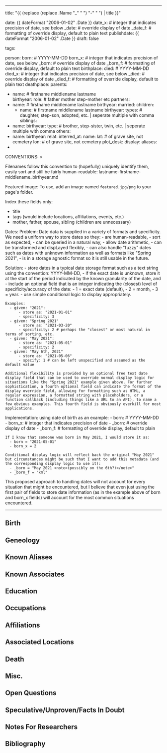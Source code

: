 
---
title: "{{ (replace (replace .Name "_" " ") "-" " ") | title }}"

date: {{ dateFormat "2006-01-02" .Date }}
date_x:                     # integer that indicates precision of date, see below
_date:                      # override display of date 
_date_f:                    # formatting of override display, default to plain text
publishdate: {{ dateFormat "2006-01-02" .Date }}
draft: false

tags: 

    
person:
  born:                     # YYYY-MM-DD
  born_x:                   # integer that indicates precision of date, see below
  _born:                    # override display of date 
  _born_f:                  # formatting of override display, default to plain text
  birthplace:
  died:                     # YYYY-MM-DD
  died_x:                   # integer that indicates precision of date, see below
  _died:                    # override display of date 
  _died_f:                  # formatting of override display, default to plain text
  deathplace:
  parents:
  - name:                   # firstname middlename lastname  
    birthyear:
    role:                   # father mother step-mother etc
  partners:
  - name:                   # firstname middlename lastname 
    birthyear:
    married:
    children:
    - name:                 # firstname middlename lastname 
      birthyear:
      types:                # daughter, step-son, adopted, etc. | seperate multiple with comma
  siblings:
  - name:
    birthyear:
    type:                   # brother, step-sister, twin, etc. | seperate multiple with comma
  others:
  - name: 
    birthyear:
    relat:
  interred_at: 
    name:
    lat:                    # of grave site, not cemetery
    lon:                    # of grave site, not cemetery
    plot_desk:
    display: 
  aliases:
  -

CONVENTIONS: >

Filenames follow this convention to (hopefully) uniquely identify them, easily sort and still be fairly human-readable: 
  lastname-firstname-middlename_birthyear.md

Featured image:
  To use, add an image named `featured.jpg/png` to your page's folder. 

Index these fields only:
  - title
  - tags (would include locations, affiliations, events, etc.)
  - mother, father, spouse, sibling (children are unnecessary)

Dates:
  Problem: Date data is supplied in a variety of formats and specificity. We need a uniform way to store dates so they:
    - are human-readable, 
    - sort as expected,
    - can be queried in a natural way,
    - allow date arithmetic,
    - can be transformed and dispLayed flexibly, 
    - can also handle "fuzzy" dates such as dates with unknown information as well as formats like "Spring 2021", 
    - is in a storage agnostic format so it is still usable in the future.

  Solution:
    - store dates in a typical date storage format such as a text string using the convention: YYYY-MM-DD,
    - if the exact date is unknown, store it at the start of the period indicated by the known granularity of the date, and 
    - include an optional field that is an integer indicating the (closest) level of specificity/accuracy of the date:
        - 1 = exact date (default), 
        - 2 = month, 
        - 3 = year.
    - use simple conditional logic to display appropriately.

    Examples: 
      - given: "2021":
          - store as: "2021-01-01"
          - specificity: 3
      - given: "Spring 2021"
          - store as: "2021-03-20"
          - specificity: 2 # perhaps the "closest" or most natural in terms of sorting, etc.
      - given: "May 2021":
          - store as: "2021-05-01"
          - specificity: 2
      - given: "May 6th, 2021"
          - store as: "2021-05-06"
          - specify: 1 # can be left unspecified and assumed as the default value 

    Additional flexibility is provided by an optional free text date display field that can be used to override normal display logic for situations like the "Spring 2021" example given above. For further sophistication, a fourth optional field can indicate the format of the display override field, allowing for formatting such as HTML, a regular expression, a formatted string with placeholders, or a function callback (including things like a URL to an API), to name a few obvious examples. This fourth field is obviously overkill for most applications.

  Implementation: using date of birth as an example:
    -  born:       # YYYY-MM-DD
    -  born_x:     # integer that indicates precision of date
    -  _born:      # override display of date 
    -  _born_f:    # formatting of override display, default to plain 

    If I know that someone was born in May 2021, I would store it as:
      - born = "2021-05-01"
      - born_x = 2
    
    Conditional display logic will reflect back the original "May 2021" but circumstances might be such that I want to add this metadata (and the corresponding display logic to use it):
      - _born = "May 2021 <note>(possibly on the 6th?)</note>"
      - _born_f = "xml"
    
  This proposed approach to handling dates will not account for every situation that might be encountered, but I believe that even just using the first pair of fields to store date information (as in the example above of born and born_x fields) will account for the most common situations encountered.

---


<!--more--> 

## Birth

## Geneology

## Known Aliases

## Known Associates

## Education

## Occupations

## Affiliations

## Associated Locations

## Death

## Misc.

## Open Questions

## Speculative/Unproven/Facts In Doubt

## Notes For Researchers

## Bibliography



